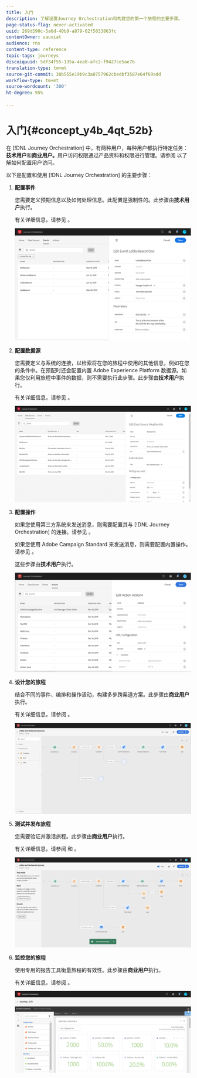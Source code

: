 ```yaml
---
title: 入门
description: 了解设置Journey Orchestration和构建您的第一个旅程的主要步骤。
page-status-flag: never-activated
uuid: 269d590c-5a6d-40b9-a879-02f5033863fc
contentOwner: sauviat
audience: rns
content-type: reference
topic-tags: journeys
discoiquuid: 5df34f55-135a-4ea8-afc2-f9427ce5ae7b
translation-type: tm+mt
source-git-commit: 38b555e19b9c3a0757962cbedbf3587e64f69add
workflow-type: tm+mt
source-wordcount: '300'
ht-degree: 95%

---
```



# 入门{#concept_y4b_4qt_52b}

在 [!DNL Journey Orchestration] 中，有两种用户，每种用户都执行特定任务：**技术用户**&#x200B;和&#x200B;**商业用户。**&#x200B;用户访问权限通过产品资料和权限进行管理。请参阅 [](../about/access-management.md)以了解如何配置用户访问。

以下是配置和使用 [!DNL Journey Orchestration] 的主要步骤：

1. **配置事件**

   您需要定义预期信息以及如何处理信息。此配置是强制性的。此步骤由&#x200B;**技术用户**&#x200B;执行。

   有关详细信息，请参见 [](../event/about-events.md)。

   ![](../assets/journey7.png)

1. **配置数据源**

   您需要定义与系统的连接，以检索将在您的旅程中使用的其他信息，例如在您的条件中。在预配时还会配置内置 Adobe Experience Platform 数据源。如果您仅利用旅程中事件的数据，则不需要执行此步骤。此步骤由&#x200B;**技术用户**&#x200B;执行。

   有关详细信息，请参见 [](../datasource/about-data-sources.md)。

   ![](../assets/journey22.png)

1. **配置操作**

   如果您使用第三方系统来发送消息，则需要配置其与 [!DNL Journey Orchestration] 的连接。请参见 [](../action/about-custom-action-configuration.md)。

   如果您使用 Adobe Campaign Standard 来发送消息，则需要配置内置操作。请参见 [](../action/working-with-adobe-campaign.md)。

   这些步骤由&#x200B;**技术用户**&#x200B;执行。

   ![](../assets/custom2.png)

1. **设计您的旅程**

   结合不同的事件、编排和操作活动，构建多步跨渠道方案。此步骤由&#x200B;**商业用户**&#x200B;执行。

   有关详细信息，请参阅 [](../building-journeys/journey.md)。

   ![](../assets/journeyuc2_24.png)

1. **测试并发布旅程**

   您需要验证并激活旅程。此步骤由&#x200B;**商业用户**&#x200B;执行。

   有关详细信息，请参阅 [](../building-journeys/testing-the-journey.md)和 [](../building-journeys/publishing-the-journey.md)。

   ![](../assets/journeyuc2_32bis.png)

1. **监控您的旅程**

   使用专用的报告工具衡量旅程的有效性。此步骤由&#x200B;**商业用户**&#x200B;执行。

   有关详细信息，请参阅 [](../reporting/about-journey-reports.md)。

   ![](../assets/dynamic_report_journey_12.png)

